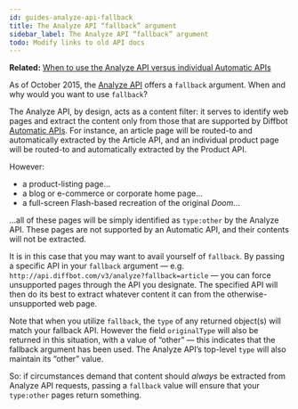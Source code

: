 ```yaml
---
id: guides-analyze-api-fallback
title: The Analyze API “fallback” argument
sidebar_label: The Analyze API “fallback” argument
todo: Modify links to old API docs
---
```


<div class="entry-content">
		<p><strong>Related:</strong> <a title="When to use the Analyze API versus individual Automatic APIs" href="guides-when-to-use-analyze">When to use the Analyze API versus individual Automatic APIs</a></p>
<p>As of October 2015, the <a href="api-analyze">Analyze API</a> offers a <code>fallback</code> argument. When and why would you want to use <code>fallback</code>?</p>
<p>The Analyze API, by design, acts as a content filter: it serves to identify web pages and extract the content only from those that are supported by Diffbot <a href="http://www.diffbot.com/products/automatic">Automatic APIs</a>. For instance, an article page will be routed-to and automatically extracted by the Article API, and an individual product page will be routed-to and automatically extracted by the Product API.</p>
<p>However:</p>
<ul>
<li>a product-listing page…</li>
<li>a blog or e-commerce or corporate home page…</li>
<li>a full-screen Flash-based recreation of the original <em>Doom</em>…</li>
</ul>
<p>…all of these pages will be simply identified as <code>type:other</code> by the Analyze API. These pages are not supported by an Automatic API, and their contents will not be extracted.</p>
<p>It is in this case that you may want to avail yourself of <code>fallback</code>. By passing a specific API in your <code>fallback</code> argument — e.g. <code>http://api.diffbot.com/v3/analyze?fallback=article</code> — you can force unsupported pages through the API you designate. The specified API will then do its best to extract whatever content it can from the otherwise-unsupported web page.</p>
<p>Note that when you utilize <code>fallback</code>, the <code>type</code> of any returned object(s) will match your fallback API. However the field <code>originalType</code> will also be returned in this situation, with a value of “other” — this indicates that the fallback argument has been used. The  Analyze API’s top-level <code>type</code> will also maintain its “other” value.</p>
<p>So: if circumstances demand that content should <em>always</em> be extracted from Analyze API requests, passing a <code>fallback</code> value will ensure that your <code>type:other</code> pages return something.</p>
			</div>

